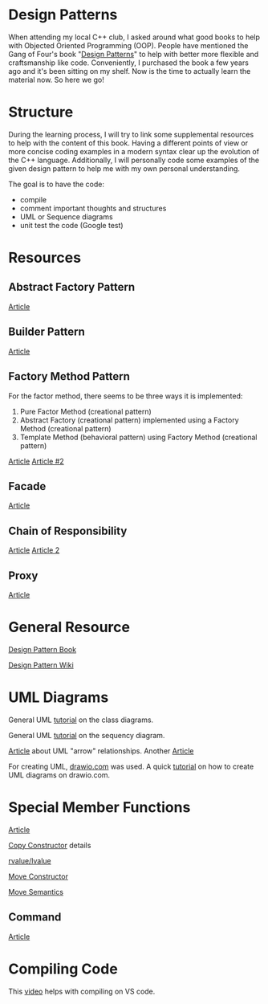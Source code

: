 # Design Patterns
When attending my local C++ club, I asked around what good books to help with Objected Oriented Programming (OOP). People have mentioned the Gang of Four's book "[Design Patterns](https://www.amazon.com/Design-Patterns-Object-Oriented-Addison-Wesley-Professional-ebook/dp/B000SEIBB8)" to help with better more flexible and craftsmanship like code. Conveniently, I purchased the book a few years ago and it's been sitting on my shelf. Now is the time to actually learn the material now. So here we go!

# Structure
During the learning process, I will try to link some supplemental resources to help with the content of this book. Having a different points of view or more concise coding examples in a modern syntax clear up the evolution of the C++ language. Additionally, I will personally code some examples of the given design pattern to help me with my own personal understanding.

The goal is to have the code:
* compile
* comment important thoughts and structures
* UML or Sequence diagrams
* unit test the code (Google test)

# Resources 
## Abstract Factory Pattern
[Article](https://refactoring.guru/design-patterns/abstract-factory/cpp/example)

## Builder Pattern
[Article](https://hackernoon.com/c-type-casting-for-c-developers-0c823y9k)

## Factory Method Pattern
For the factor method, there seems to be three ways it is implemented:
1) Pure Factor Method (creational pattern) 
2) Abstract Factory (creational pattern) implemented using a Factory Method (creational pattern) 
3) Template Method (behavioral pattern) using Factory Method (creational pattern) 

[Article](https://refactoring.guru/design-patterns/factory-method/cpp/example)
[Article #2](https://www.modernescpp.com/index.php/factory-method/)

## Facade
[Article](https://medium.com/@andreaspoyias/design-patterns-a-quick-guide-to-facade-pattern-16e3d2f1bfb6)

## Chain of Responsibility
[Article](https://en.wikipedia.org/wiki/Chain-of-responsibility_pattern)
[Article 2](https://www.vishalchovatiya.com/chain-of-responsibility-design-pattern-in-modern-cpp/)

## Proxy
[Article](https://cppcodetips.wordpress.com/2017/03/31/proxy-design-pattern-explained-with-c-sample/)

# General Resource
[Design Pattern Book](https://www.cs.up.ac.za/cs/lmarshall/TDP/TDP.html)

[Design Pattern Wiki](https://en.wikipedia.org/wiki/Software_design_pattern#Concurrency_patterns)

# UML Diagrams
General UML [tutorial](https://www.visual-paradigm.com/guide/uml-unified-modeling-language/uml-class-diagram-tutorial/) on the class diagrams.

General UML [tutorial](https://www.drawio.com/blog/sequence-diagrams) on the sequency diagram.

[Article](https://www.gleek.io/blog/class-diagram-arrows) about UML "arrow" relationships. Another [Article](https://paulrumyancev.medium.com/uml-class-diagram-arrows-guide-37e4b1bb11e) 

For creating UML, [drawio.com](https://www.drawio.com/) was used. A quick [tutorial](https://www.drawio.com/blog/uml-class-diagrams) on how to create UML diagrams on drawio.com.

# Special Member Functions
[Article](https://cplusplus.com/doc/tutorial/classes2/#default_constructor)

[Copy Constructor](https://www.shiksha.com/online-courses/articles/copy-constructor-in-cpp/) details

[rvalue/lvalue](https://www.scaler.com/topics/cpp/lvalue-and-rvalue/)

[Move Constructor](https://www.scaler.com/topics/cpp-move-constructor/)

[Move Semantics](https://irkos.org/cpp/move/)

## Command
[Article](https://www.bogotobogo.com/DesignPatterns/command.php)

# Compiling Code
This [video](https://www.youtube.com/watch?v=3-9sObAg6R0) helps with compiling on VS code.